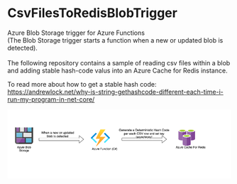 # CsvFilesToRedisBlobTrigger


Azure Blob Storage trigger for Azure Functions <br> (The Blob Storage trigger starts a function when a new or updated blob is detected). <br> <br>
The following repository contains a sample of reading csv files within a blob and adding stable hash-code valus into an Azure Cache for Redis instance.

To read more about how to get a stable hash code: <br>
https://andrewlock.net/why-is-string-gethashcode-different-each-time-i-run-my-program-in-net-core/

![alt text](https://github.com/pazinio/CSVToRedisBlobTrigger/blob/main/img.png?raw=true)


 
 
 
 
